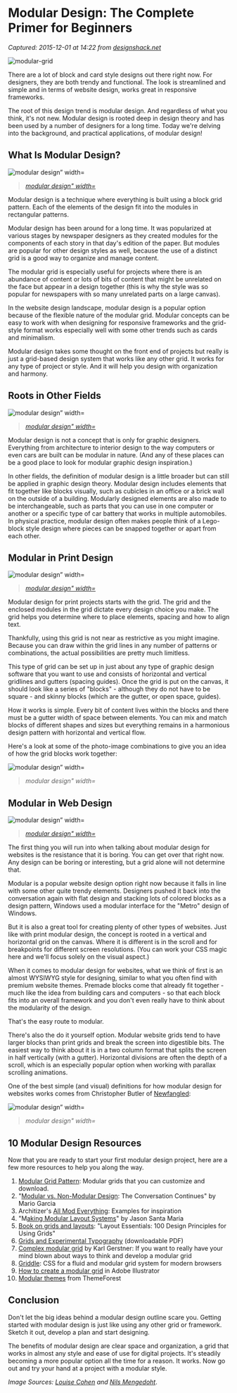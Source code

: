 # Modular Design: The Complete Primer for Beginners

_Captured: 2015-12-01 at 14:22 from [designshack.net](http://designshack.net/articles/layouts/modular-design-the-complete-primer-for-beginners/)_

![modular-grid](http://designshack.net/wp-content/uploads/modular-grid-1024x683.jpg)

There are a lot of block and card style designs out there right now. For designers, they are both trendy and functional. The look is streamlined and simple and in terms of website design, works great in responsive frameworks.

The root of this design trend is modular design. And regardless of what you think, it's not new. Modular design is rooted deep in design theory and has been used by a number of designers for a long time. Today we're delving into the background, and practical applications, of modular design!

## What Is Modular Design?

![modular design” width=](http://designshack.net/wp-content/uploads/mod-form.jpg)

> _[modular design" width=](http://www.by-form.net/)_

Modular design is a technique where everything is built using a block grid pattern. Each of the elements of the design fit into the modules in rectangular patterns.

Modular design has been around for a long time. It was popularized at various stages by newspaper designers as they created modules for the components of each story in that day's edition of the paper. But modules are popular for other design styles as well, because the use of a distinct grid is a good way to organize and manage content.

The modular grid is especially useful for projects where there is an abundance of content or lots of bits of content that might be unrelated on the face but appear in a design together (this is why the style was so popular for newspapers with so many unrelated parts on a large canvas).

In the website design landscape, modular design is a popular option because of the flexible nature of the modular grid. Modular concepts can be easy to work with when designing for responsive frameworks and the grid-style format works especially well with some other trends such as cards and minimalism.

Modular design takes some thought on the front end of projects but really is just a grid-based design system that works like any other grid. It works for any type of project or style. And it will help you design with organization and harmony.

## Roots in Other Fields

![modular design” width=](http://designshack.net/wp-content/uploads/mod-furniture.jpg)

> _[modular design" width=](https://www.flickr.com/photos/louisecohen/16643595125)_

Modular design is not a concept that is only for graphic designers. Everything from architecture to interior design to the way computers or even cars are built can be modular in nature. (And any of these places can be a good place to look for modular graphic design inspiration.)

In other fields, the definition of modular design is a little broader but can still be applied in graphic design theory. Modular design includes elements that fit together like blocks visually, such as cubicles in an office or a brick wall on the outside of a building. Modularly designed elements are also made to be interchangeable, such as parts that you can use in one computer or another or a specific type of car battery that works in multiple automobiles. In physical practice, modular design often makes people think of a Lego-block style design where pieces can be snapped together or apart from each other.

## Modular in Print Design

![modular design” width=](http://designshack.net/wp-content/uploads/mod-nils.jpg)

> _[modular design" width=](https://www.flickr.com/photos/nilsmengedoht/5089276239)_

Modular design for print projects starts with the grid. The grid and the enclosed modules in the grid dictate every design choice you make. The grid helps you determine where to place elements, spacing and how to align text.

Thankfully, using this grid is not near as restrictive as you might imagine. Because you can draw within the grid lines in any number of patterns or combinations, the actual possibilities are pretty much limitless.

This type of grid can be set up in just about any type of graphic design software that you want to use and consists of horizontal and vertical gridlines and gutters (spacing guides). Once the grid is put on the canvas, it should look like a series of "blocks" - although they do not have to be square - and skinny blocks (which are the gutter, or open space, guides).

How it works is simple. Every bit of content lives within the blocks and there must be a gutter width of space between elements. You can mix and match blocks of different shapes and sizes but everything remains in a harmonious design pattern with horizontal and vertical flow.

Here's a look at some of the photo-image combinations to give you an idea of how the grid blocks work together:

![modular design” width=](http://designshack.net/wp-content/uploads/mod-grid.jpg)

> _modular design" width=_

## Modular in Web Design

![modular design” width=](http://designshack.net/wp-content/uploads/mod-nanamee.jpg)

> _[modular design" width=](https://www.nanamee.com/?aff=356)_

The first thing you will run into when talking about modular design for websites is the resistance that it is boring. You can get over that right now. Any design can be boring or interesting, but a grid alone will not determine that.

Modular is a popular website design option right now because it falls in line with some other quite trendy elements. Designers pushed it back into the conversation again with flat design and stacking lots of colored blocks as a design pattern, Windows used a modular interface for the "Metro" design of Windows.

But it is also a great tool for creating plenty of other types of websites. Just like with print modular design, the concept is rooted in a vertical and horizontal grid on the canvas. Where it is different is in the scroll and for breakpoints for different screen resolutions. (You can work your CSS magic here and we'll focus solely on the visual aspect.)

When it comes to modular design for websites, what we think of first is an almost WYSIWYG style for designing, similar to what you often find with premium website themes. Premade blocks come that already fit together - much like the idea from building cars and computers - so that each block fits into an overall framework and you don't even really have to think about the modularity of the design.

That's the easy route to modular.

There's also the do it yourself option. Modular website grids tend to have larger blocks than print grids and break the screen into digestible bits. The easiest way to think about it is in a two column format that splits the screen in half vertically (with a gutter). Horizontal divisions are often the depth of a scroll, which is an especially popular option when working with parallax scrolling animations.

One of the best simple (and visual) definitions for how modular design for websites works comes from Christopher Butler of [Newfangled](https://www.newfangled.com/the-way-you-design-web-content-is-about-to-change/):

![modular design” width=](http://designshack.net/wp-content/uploads/newfangled.jpg)

> _modular design" width=_

## 10 Modular Design Resources

Now that you are ready to start your first modular design project, here are a few more resources to help you along the way.

  1. [Modular Grid Pattern](http://modulargrid.org/#app): Modular grids that you can customize and download.
  2. "[Modular vs. Non-Modular Design](http://garciamedia.com/blog/modular_vs._non-modular_design_the_conversation_continues): The Conversation Continues" by Mario Garcia
  3. Architizer's [All Mod Everything](http://architizer.com/blog/all-modular-everything/): Examples for inspiration
  4. "M[aking Modular Layout Systems](http://24ways.org/2008/making-modular-layout-systems)" by Jason Santa Maria
  5. [Book on grids and layouts](http://www.amazon.com/gp/product/1592537073/): "Layout Essentials: 100 Design Principles for Using Grids"
  6. [Grids and Experimental Typography](http://www.thinkingwithtype.com/misc/Experimental_Typography.pdf) (downloadable PDF)
  7. [Complex modular grid](https://books.google.com/books?id=UDF-tc2RKcIC&pg=PA59&lpg=PA59&dq=Modular+Grid:+Karl+Gerstner&source=bl&ots=jGkWi4VcpZ&sig=sRDbuNXIzR1I7dUSynU47cmMDFo&hl=en&sa=X&ved=0CF4Q6AEwDWoVChMIh9bM0_D2xgIVwYkNCh0PPQBP#v=onepage&q=Modular%20Grid%3A%20Karl%20Gerstner&f=false) by Karl Gerstner: If you want to really have your mind blown about ways to think and develop a modular grid
  8. [Griddle](http://necolas.github.io/griddle/): CSS for a fluid and modular grid system for modern browsers
  9. [How to create a modular grid](http://www.creativebloq.com/illustration/create-modular-grid-system-illustrator-5132667) in Adobe Illustrator
  10. [Modular themes](http://themeforest.net/search?utf8=%E2%9C%93&term=modular) from ThemeForest

## Conclusion

Don't let the big ideas behind a modular design outline scare you. Getting started with modular design is just like using any other grid or framework. Sketch it out, develop a plan and start designing.

The benefits of modular design are clear space and organization, a grid that works in almost any style and ease of use for digital projects. It's steadily becoming a more popular option all the time for a reason. It works. Now go out and try your hand at a project with a modular style.

_Image Sources: [Louise Cohen](https://www.flickr.com/photos/louisecohen/16643595125) and [Nils Mengedoht](https://www.flickr.com/photos/nilsmengedoht/5089276239)_.
